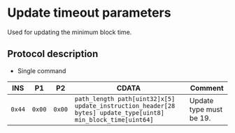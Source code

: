 # Update timeout parameters

Used for updating the minimum block time.

## Protocol description

* Single command

INS | P1 | P2 | CDATA | Comment |
|----|--------|-----|-------------|----|
| `0x44` | `0x00` | `0x00` | `path_length path[uint32]x[5] update_instruction_header[28 bytes] update_type[uint8] min_block_time[uint64]` | Update type must be 19.
